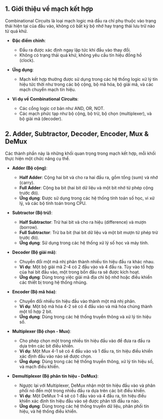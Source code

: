 
## 1. Giới thiệu về mạch kết hợp
Combinational Circuits là loại mạch logic mà đầu ra chỉ phụ thuộc vào trạng thái hiện tại của đầu vào, không có bất kỳ bộ nhớ hay trạng thái lưu trữ nào từ quá khứ.

- **Đặc điểm chính**:
  - Đầu ra được xác định ngay lập tức khi đầu vào thay đổi.
  - Không có trạng thái quá khứ, không yêu cầu tín hiệu đồng hồ (clock).

- **Ứng dụng**: 
  - Mạch kết hợp thường được sử dụng trong các hệ thống logic xử lý tín hiệu tức thời như trong các bộ cộng, bộ mã hóa, bộ giải mã, và các mạch chuyển mạch tín hiệu.
  
- **Ví dụ về Combinational Circuits**:
  - Các cổng logic cơ bản như AND, OR, NOT.
  - Các mạch phức tạp như bộ cộng, bộ trừ, bộ chọn (multiplexer), và bộ giải mã (decoder).

## 2. Adder, Subtractor, Decoder, Encoder, Mux & DeMux
Các thành phần này là những khối quan trọng trong mạch kết hợp, mỗi khối thực hiện một chức năng cụ thể.

- **Adder (Bộ cộng)**:
  - **Half Adder**: Cộng hai bit và cho ra hai đầu ra, gồm tổng (sum) và nhớ (carry).
  - **Full Adder**: Cộng ba bit (hai bit dữ liệu và một bit nhớ từ phép cộng trước đó).
  - **Ứng dụng**: Được sử dụng trong các hệ thống tính toán số học, vi xử lý, và các bộ tính toán trong CPU.

- **Subtractor (Bộ trừ)**:
  - **Half Subtractor**: Trừ hai bit và cho ra hiệu (difference) và mượn (borrow).
  - **Full Subtractor**: Trừ ba bit (hai bit dữ liệu và một bit mượn từ phép trừ trước đó).
  - **Ứng dụng**: Sử dụng trong các hệ thống xử lý số học và máy tính.

- **Decoder (Bộ giải mã)**:
  - Chuyển đổi một mã nhị phân thành nhiều tín hiệu đầu ra khác nhau.
  - **Ví dụ**: Một bộ giải mã 2-4 có 2 đầu vào và 4 đầu ra. Tùy vào tổ hợp của hai bit đầu vào, một trong bốn đầu ra sẽ được kích hoạt.
  - **Ứng dụng**: Dùng trong việc giải mã địa chỉ bộ nhớ hoặc điều khiển các thiết bị trong hệ thống nhúng.

- **Encoder (Bộ mã hóa)**:
  - Chuyển đổi nhiều tín hiệu đầu vào thành một mã nhị phân.
  - **Ví dụ**: Một bộ mã hóa 4-2 sẽ có 4 đầu vào và mã hóa chúng thành một tổ hợp 2 bit.
  - **Ứng dụng**: Dùng trong các hệ thống truyền thông và xử lý tín hiệu số.

- **Multiplexer (Bộ chọn - Mux)**:
  - Cho phép chọn một trong nhiều tín hiệu đầu vào để đưa ra đầu ra dựa trên các bit điều khiển.
  - **Ví dụ**: Một Mux 4-1 sẽ có 4 đầu vào và 1 đầu ra, tín hiệu điều khiển xác định đầu vào nào sẽ được chọn.
  - **Ứng dụng**: Dùng trong các hệ thống truyền thông, xử lý tín hiệu số, và mạch điều khiển.

- **Demultiplexer (Bộ phân tín hiệu - DeMux)**:
  - Ngược lại với Multiplexer, DeMux nhận một tín hiệu đầu vào và phân phối nó đến một trong nhiều đầu ra dựa trên các bit điều khiển.
  - **Ví dụ**: Một DeMux 1-4 sẽ có 1 đầu vào và 4 đầu ra, tín hiệu điều khiển xác định tín hiệu đầu vào sẽ được phân tới đầu ra nào.
  - **Ứng dụng**: Dùng trong các hệ thống truyền dữ liệu, phân phối tín hiệu, và hệ thống điều khiển.
